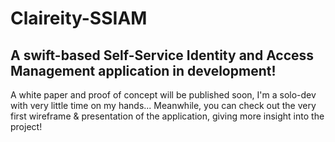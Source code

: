 # Claireity-SSIAM

## A swift-based **S**elf-**S**ervice **I**dentity and **A**ccess **M**anagement application in development! 

A white paper and proof of concept will be published soon, I'm a solo-dev with very little time on my hands... 
Meanwhile, you can check out the very first wireframe & presentation of the application, giving more insight into the project!
